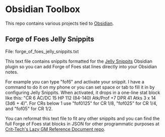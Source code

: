 # Obsidian Toolbox

This repo contains various projects tied to [Obsidian](https://obsidian.md).

## Forge of Foes Jelly Snippits

File: forge_of_foes_jelly_snippits.txt

This text file contains snippits formatted for the [Jelly Snippits](https://github.com/rabirabirara/obsidian-jelly-snippets) Obsidian plugin so you can add Forge of Foes stat lines directly into your Obsidian notes.

For example you can type "fof6" and activate your snippit. I have a command to do it on my phone or you can set space or tab to fill it in by configuring Jelly Snippits. When activated, it drops in a one-line stat block like this: "CR 6 AC/DC 15 HP 112 (84-140) Atk/Prof +7 DPR 41 Atks 3 x 14 (3d6 + 4)". For CRs below 1 use "fof0125" for CR 1/8, "fof025" for CR 1/4, and "fof05" for CR 1/2.

You can reformat this text file to fit any other snippits and you can find the full Forge of Foes stat blocks in JSON for other programmatic purposes at [Crit-Tech's Lazy GM Reference Document repo](https://github.com/crit-tech/LGMRD).